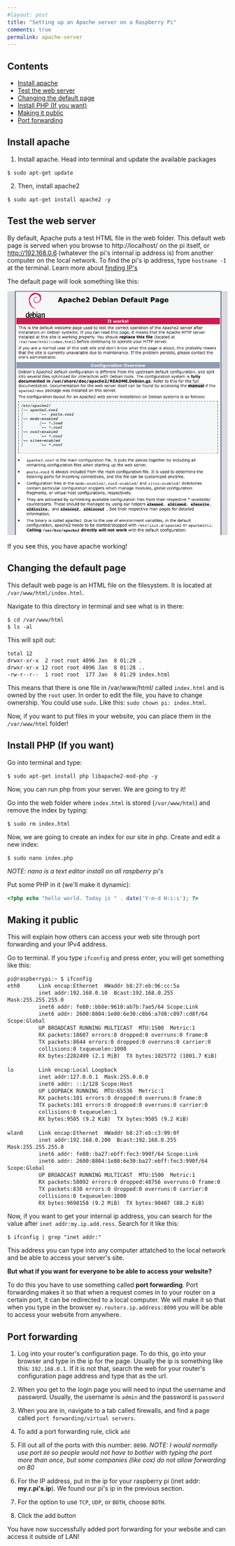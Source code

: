 ```yaml
---
#layout: post
title: "Setting up an Apache server on a Raspberry Pi"
comments: true
permalink: apache-server
---
```


## Contents

- [Install apache](#install-apache)
- [Test the web server](#test-the-web-server)
- [Changing the default page](#changing-the-default-page)
- [Install PHP (If you want)](#install-php-if-you-want)
- [Making it public](#making-it-public)
- [Port forwarding](#port-forwarding)
  <!-- - [Test the web server (part 2)](#test-the-web-server-part-2) -->

## Install apache

1. Install apache. Head into terminal and update the available packages

```
$ sudo apt-get update
```

2. Then, install apache2

```
$ sudo apt-get install apache2 -y
```

## Test the web server

By default, Apache puts a test HTML file in the web folder. This default web page is served when you browse to http://localhost/ on the pi itself, or http://192.168.0.6 (whatever the pi's internal ip address is) from another computer on the local network. To find the pi's ip address, type `hostname -I` at the terminal. Learn more about [finding IP's](https://www.raspberrypi.org/documentation/remote-access/ip-address.md)

The default page will look something like this:

![alt text](/goods/apachepic.png "The default web page apache gives us")

If you see this, you have apache working!

## Changing the default page

This default web page is an HTML file on the filesystem. It is located at `/var/www/html/index.html`.

Navigate to this directory in terminal and see what is in there:

```
$ cd /var/www/html
$ ls -al
```

This will spit out:

```
total 12
drwxr-xr-x  2 root root 4096 Jan  8 01:29 .
drwxr-xr-x 12 root root 4096 Jan  8 01:28 ..
-rw-r--r--  1 root root  177 Jan  8 01:29 index.html
```

This means that there is one file in /var/www/html/ called `index.html` and is owned by the `root` user. In order to edit the file, you have to change ownership. You could use `sudo`. Like this: `sudo chown pi: index.html`.

Now, if you want to put files in your website, you can place them in the `/var/www/html` folder!

## Install PHP (If you want)

Go into terminal and type:

```
$ sudo apt-get install php libapache2-mod-php -y
```

Now, you can run php from your server. We are going to try it!

Go into the web folder where `index.html` is stored (`/var/www/html`) and remove the index by typing:

```
$ sudo rm index.html
```

Now, we are going to create an index for our site in php. Create and edit a new index:

```
$ sudo nano index.php
```

_NOTE: nano is a text editor install on all raspberry pi's_

Put some PHP in it (we'll make it dynamic):

```php
<?php echo "hello world. Today is " . date('Y-m-d H:i:s'); ?>
```

## Making it public

This will explain how others can access your web site through port forwarding and your IPv4 address.

Go to terminal. If you type `ifconfig` and press enter, you will get something like this:

```
pi@raspberrypi:~ $ ifconfig
eth0      Link encap:Ethernet  HWaddr b8:27:eb:96:cc:5a
          inet addr:192.168.0.10  Bcast:192.168.0.255  Mask:255.255.255.0
          inet6 addr: fe80::bb8e:9610:ab7b:7ae5/64 Scope:Link
          inet6 addr: 2600:8804:1e80:6e30:c8b6:a7d8:c897:cd8f/64 Scope:Global
          UP BROADCAST RUNNING MULTICAST  MTU:1500  Metric:1
          RX packets:18607 errors:0 dropped:0 overruns:0 frame:0
          TX packets:8644 errors:0 dropped:0 overruns:0 carrier:0
          collisions:0 txqueuelen:1000
          RX bytes:2282499 (2.1 MiB)  TX bytes:1025772 (1001.7 KiB)

lo        Link encap:Local Loopback
          inet addr:127.0.0.1  Mask:255.0.0.0
          inet6 addr: ::1/128 Scope:Host
          UP LOOPBACK RUNNING  MTU:65536  Metric:1
          RX packets:101 errors:0 dropped:0 overruns:0 frame:0
          TX packets:101 errors:0 dropped:0 overruns:0 carrier:0
          collisions:0 txqueuelen:1
          RX bytes:9505 (9.2 KiB)  TX bytes:9505 (9.2 KiB)

wlan0     Link encap:Ethernet  HWaddr b8:27:eb:c3:99:0f
          inet addr:192.168.0.200  Bcast:192.168.0.255  Mask:255.255.255.0
          inet6 addr: fe80::ba27:ebff:fec3:990f/64 Scope:Link
          inet6 addr: 2600:8804:1e80:6e30:ba27:ebff:fec3:990f/64 Scope:Global
          UP BROADCAST RUNNING MULTICAST  MTU:1500  Metric:1
          RX packets:58092 errors:0 dropped:48756 overruns:0 frame:0
          TX packets:830 errors:0 dropped:0 overruns:0 carrier:0
          collisions:0 txqueuelen:1000
          RX bytes:9698158 (9.2 MiB)  TX bytes:90407 (88.2 KiB)
```

Now, if you want to get your internal ip address, you can search for the value after `inet addr:my.ip.add.ress`. Search for it like this:

```
$ ifconfig | grep "inet addr:"
```

This address you can type into any computer attatched to the local network and be able to access your server's site.

**But what if you want for everyone to be able to access your website?**

To do this you have to use something called **port forwarding**. Port forwarding makes it so that when a request comes in to your router on a certain port, it can be redirected to a local computer. We will make it so that when you type in the browser `my.routers.ip.address:8090` you will be able to access your website from anywhere.

## Port forwarding

1. Log into your router's configuration page. To do this, go into your browser and type in the ip for the page. Usually the ip is something like this: `192.168.0.1`. If it is not that, search the web for your router's configuration page address and type that as the url.

2. When you get to the login page you will need to input the username and password. Usually, the username is `admin` and the password is `password`

3. When you are in, navigate to a tab called firewalls, and find a page called `port forwarding/virtual servers`.

4. To add a port forwarding rule, click `add`

5. Fill out all of the ports with this number: `8090`. _NOTE: I would normally use port `80` so people would not have to bother with typing the port more than once, but some companies (like cox) do not allow forwarding on 80_
6. For the IP address, put in the ip for your raspberry pi (inet addr: **my.r.pi's.ip**). We found our pi's ip in the previous section.

7. For the option to use `TCP`, `UDP`, or `BOTH`, choose `BOTH`.

8. Click the add button

You have now successfully added port forwarding for your website and can access it outside of LAN!
